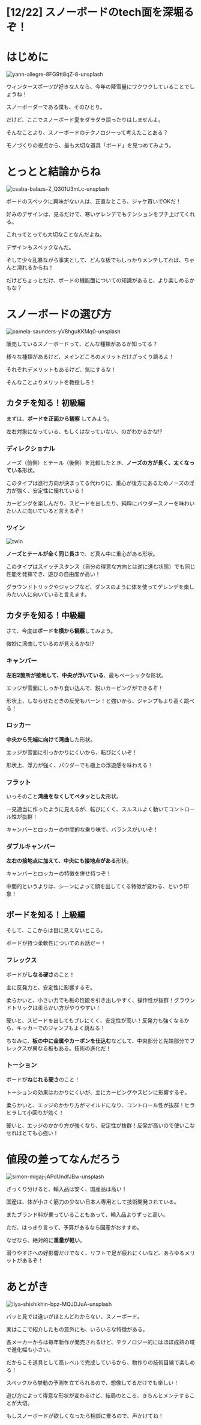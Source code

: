 # [12/22] スノーボードのtech面を深堀るぞ！

# はじめに

![yann-allegre-8FG9tt8qZ-8-unsplash](https://user-images.githubusercontent.com/13164104/102816583-9f23fa00-4411-11eb-9be6-fbc247667a90.jpg)

ウィンタースポーツが好きな人なら、今年の降雪量にワクワクしていることでしょうね！

スノーボーダーである僕も、そのひとり。

だけど、ここでスノーボード愛をダラダラ語ったりはしませんよ。

そんなことより、スノーボードのテクノロジーって考えたことある？

モノづくりの視点から、最も大切な道具「ボード」を見つめてみよう。

# とっとと結論からね

![csaba-balazs-Z_Q301U3mLc-unsplash](https://user-images.githubusercontent.com/13164104/102816872-0e99e980-4412-11eb-9926-ac079b5f1ad8.jpg)

ボードのスペックに興味がない人は、正直なところ、ジャケ買いでOKだ！

好みのデザインは、見るだけで、寒いゲレンデでもテンションをブチ上げてくれる。

これってとっても大切なことなんだよね。

デザインもスペックなんだ。

そして少々乱暴ながら事実として、どんな板でもしっかりメンテしてれば、ちゃんと滑れるからね！

だけどちょっとだけ、ボードの機能面についての知識があると、より楽しめるかもな？

# スノーボードの選び方

![pamela-saunders-yV8hguKKMq0-unsplash](https://user-images.githubusercontent.com/13164104/102817441-245bde80-4413-11eb-8488-1fd54f59777d.jpg)

販売しているスノーボードって、どんな種類があるか知ってる？

様々な種類があるけど、メインどころのメリットだけざっくり語るよ！

それぞれデメリットもあるけど、気にするな！

そんなことよりメリットを教授しろ！

## カタチを知る！初級編

まずは、**ボードを正面から観察** してみよう。

左右対象になっている、もしくはなっていない、のがわかるかな!?

### ディレクショナル

ノーズ（前側）とテール（後側）を比較したとき、**ノーズの方が長く、太くなっている**形状。

このタイプは進行方向が決まってる代わりに、重心が後方にあるためノーズの浮力が強く、安定性に優れている！

カービングを楽しんだり、スピードを出したり、純粋にパウダースノーを味わいたい人に向いていると言えるぞ！

### ツイン

![twin](https://user-images.githubusercontent.com/13164104/102820334-6dfaf800-4418-11eb-84f0-95a87e1597de.png)


**ノーズとテールが全く同じ長さ**で、ど真ん中に重心がある形状。

このタイプはスイッチスタンス（自分の得意な方向とは逆に進む状態）でも同じ性能を発揮でき、遊びの自由度が高い！

グラウンドトリックやジャンプなど、ダンスのように体を使ってゲレンデを楽しみたい人に向いていると言えます。

## カタチを知る！中級編

さて、今度は**ボードを横から観察**してみよう。

微妙に湾曲しているのが見えるかな!?

### キャンバー

**左右2箇所が接地して、中央が浮いている**、最もベーシックな形状。

エッジが雪面にしっかり食い込んで、鋭いカービングができるぞ！

形状上、しならせたときの反発もバーン！と強いから、ジャンプもより高く跳べる！

### ロッカー

**中央から先端に向けて湾曲**した形状。

エッジが雪面に引っかかりにくいから、転びにくいぞ！

形状上、浮力が強く、パウダーでも極上の浮遊感を味わえる！

### フラット

いっそのこと**湾曲をなくしてペタッとした**形状。

一見適当に作ったように見えるが、転びにくく、スルスルよく動いてコントロール性が抜群！

キャンバーとロッカーの中間的な乗り味で、バランスがいいぞ！

### ダブルキャンバー

**左右の接地点に加えて、中央にも接地点がある**形状。

キャンバーとロッカーの特徴を併せ持つぞ！

中間的というよりは、シーンによって顔を出してくる特徴が変わる、という印象！

## ボードを知る！上級編

そして、ここからは目に見えないところ。

ボードが持つ柔軟性についてのお話だー！

### フレックス

ボードが**しなる硬さ**のこと！

主に反発力と、安定性に影響するぞ。

柔らかいと、小さい力でも板の性能を引き出しやすく、操作性が抜群！グラウンドトリックは柔らかい方がやりやすい！

硬いと、スピードを出してもブレにくく、安定性が高い！反発力も強くなるから、キッカーでのジャンプもよく跳ねる！

ちなみに、**板の中に金属やカーボンを仕込む**などして、中央部分と先端部分でフレックスが異なる板もある。技術の進化だ！

### トーション

ボードが**ねじれる硬さ**のこと！

トーションの効果はわかりにくいが、主にカービングやスピンに影響するぞ。

柔らかいと、エッジのかかり方がマイルドになり、コントロール性が抜群！ヒラヒラして小回りが効く！

硬いと、エッジのかかり方が強くなり、安定性が抜群！反発が高いので使いこなせればとても心強い！

# 値段の差ってなんだろう

![simon-migaj-jAPdUndfJBw-unsplash](https://user-images.githubusercontent.com/13164104/102817135-8831d780-4412-11eb-805a-69a005d56e24.jpg)

ざっくり分けると、輸入品は安く、国産品は高い！

国産は、体が小さく筋力の少ない日本人専用として技術開発されている。

またブランド料が乗っていることもあって、輸入品よりずっと高い。

ただ、はっきり言って、予算があるなら国産がおすすめ。

なぜなら、絶対的に**重量が軽い**。

滑りやすさへの好影響だけでなく、リフトで足が疲れにくいなど、あらゆるメリットがあるぞ！

# あとがき

![ilya-shishikhin-bpz-MQJDJuA-unsplash](https://user-images.githubusercontent.com/13164104/102817048-5fa9dd80-4412-11eb-98d7-658f43befb02.jpg)

パッと見では違いがほとんどわからない、スノーボード。

実はここで紹介したもの意外にも、いろいろな特徴がある。

各メーカーからは毎年新作が発売されるけど、テクノロジー的にはほぼ成熟の域で進化幅も小さい。

だからこそ道具として高レベルで完成しているから、物作りの技術目線で楽しめる！

スペックから挙動の予測を立てられるので、想像してるだけでも楽しい！

遊び方によって得意な形状が変わるけど、結局のところ、きちんとメンテすることが大切。

もしスノーボードが欲しくなったら相談に乗るので、声かけてね！





